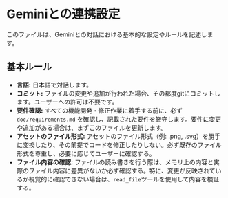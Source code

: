 # Geminiとの連携設定

このファイルは、Geminiとの対話における基本的な設定やルールを記述します。

## 基本ルール

- **言語:** 日本語で対話します。
- **コミット:** ファイルの変更や追加が行われた場合、その都度gitにコミットします。ユーザーへの許可は不要です。
- **要件確認:** すべての機能開発・修正作業に着手する前に、必ず `doc/requirements.md` を確認し、記載された要件を厳守します。要件に変更や追加がある場合は、まずこのファイルを更新します。
- **アセットのファイル形式:** アセットのファイル形式（例: .png, .svg）を勝手に変換したり、その前提でコードを修正したりしない。必ず既存のファイル形式を尊重し、必要に応じてユーザーに確認する。
- **ファイル内容の確認:** ファイルの読み書きを行う際は、メモリ上の内容と実際のファイル内容に差異がないか必ず確認する。特に、変更が反映されているか視覚的に確認できない場合は、`read_file`ツールを使用して内容を検証する。